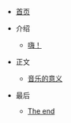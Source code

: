 <!-- docs/_sidebar.md -->

- [首页](README "寒冰的网站")

- 介绍

  - [嗨！](page/01_Hi!/)

- 正文

  - [音乐的意义](page/02_音乐/)

- 最后

  - [The end](page/03_最后/)
